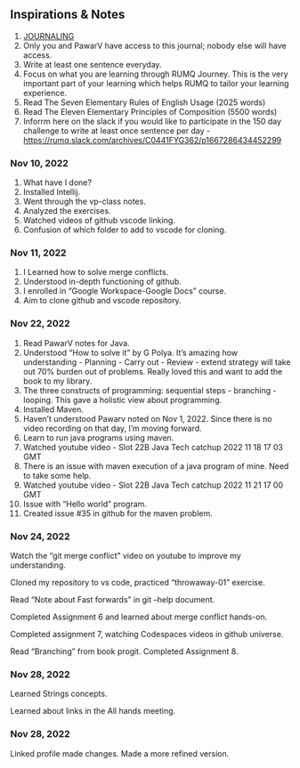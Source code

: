 ## Inspirations & Notes

1. [JOURNALING](https://www.deanbokhari.com/journaling-ideas/)
2. Only you and PawarV have access to this journal; nobody else will have access.
3. Write at least one sentence everyday.
4. Focus on what you are learning through RUMQ Journey. This is the very important part of your learning which helps RUMQ to tailor your learning experience.
5. Read The Seven Elementary Rules of English Usage (2025 words)
6. Read The Eleven Elementary Principles of Composition (5500 words)
7. Inforrm here on the slack if you would like to participate in the 150 day challenge to write at least once sentence per day - https://rumq.slack.com/archives/C0441FYG362/p1667286434452299  


### Nov 10, 2022

1. What have I done?
2. Installed Intellij.
3. Went through the vp-class notes.
4. Analyzed the exercises.
5. Watched videos of github vscode linking.
6. Confusion of which folder to add to vscode for cloning.


### Nov 11, 2022

1. I Learned how to solve merge conflicts.
2. Understood in-depth functioning of github.
3. I enrolled in “Google Workspace-Google Docs” course.
4. Aim to clone github and vscode repository.


### Nov 22, 2022
1. Read PawarV notes for Java.
2. Understood “How to solve it” by G Polya. It’s amazing how understanding - Planning - Carry out - Review - extend strategy will take out 70% burden out of problems. Really loved this and want to add the book to my library.
3. The three constructs of programming: sequential steps - branching - looping. This gave a holistic view about programming.
4. Installed Maven.
5. Haven’t understood Pawarv noted on Nov 1, 2022. Since there is no video recording on that day, I’m moving forward.
6. Learn to run java programs using maven.
7. Watched youtube video - Slot 22B Java Tech catchup 2022 11 18 17 03 GMT
8. There is an issue with maven execution of a java program of mine. Need to take some help.
9. Watched youtube video - Slot 22B Java Tech catchup 2022 11 21 17 00 GMT
10. Issue with “Hello world” program.
11. Created issue #35 in github for the maven problem.



### Nov 24, 2022

Watch the “git merge conflict” video on youtube to improve my understanding.

Cloned my repository to vs code, practiced “throwaway-01” exercise.

Read “Note about Fast forwards” in git –help document.

Completed Assignment 6 and learned about merge conflict hands-on.

Completed assignment 7, watching Codespaces videos in github universe.

Read “Branching” from book progit. Completed Assignment 8.


### Nov 28, 2022

Learned Strings concepts.

Learned about links in the All hands meeting.


### Nov 28, 2022

Linked profile made changes. Made a more refined version.
